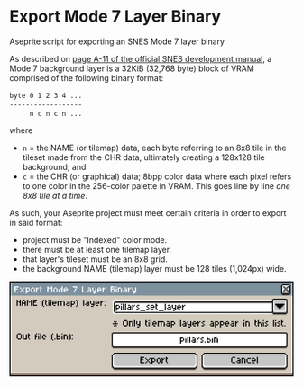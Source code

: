 # Export Mode 7 Layer Binary
Aseprite script for exporting an SNES Mode 7 layer binary

As described on [page A-11 of the official SNES development manual](https://archive.org/details/SNESDevManual/book1/page/n205), a Mode 7 background layer is a 32KiB (32,768 byte) block of VRAM comprised of the following binary format:

```
byte 0 1 2 3 4 ...
------------------
     n c n c n ...
```
where
- `n` = the NAME (or tilemap) data, each byte referring to an 8x8 tile in the tileset made from the CHR data, ultimately creating a 128x128 tile background; and
- `c` = the CHR (or graphical) data; 8bpp color data where each pixel refers to one color in the 256-color palette in VRAM. This goes line by line _one 8x8 tile at a time_.

As such, your Aseprite project must meet certain criteria in order to export in said format:
- project must be "Indexed" color mode.
- there must be at least one tilemap layer.
- that layer's tileset must be an 8x8 grid.
- the background NAME (tilemap) layer must be 128 tiles (1,024px) wide.

![screenshot](dialog.png)
